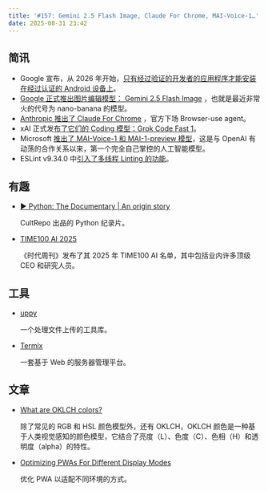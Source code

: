 ```yaml
---
title: '#157: Gemini 2.5 Flash Image, Claude For Chrome, MAI-Voice-1…'
date: 2025-08-31 23:42
---
```




## 简讯

- Google 宣布，从 2026 年开始，[只有经过验证的开发者的应用程序才能安装在经过认证的 Android 设备上](https://9to5google.com/2025/08/25/android-apps-developer-verification/)。
- [Google 正式推出图片编辑模型： Gemini 2.5 Flash Image](https://developers.googleblog.com/en/introducing-gemini-2-5-flash-image/) ，也就是最近非常火的代号为 nano-banana 的模型。
- [Anthropic 推出了 Claude For Chrome](https://www.anthropic.com/news/claude-for-chrome) ，官方下场 Browser-use agent。
- xAI 正式发[布了它们的 Coding 模型：Grok Code Fast 1](https://x.ai/news/grok-code-fast-1)。
- Microsoft [推出了 MAI-Voice-1 和 MAI-1-preview 模型](https://microsoft.ai/news/two-new-in-house-models)，这是与 OpenAI 有动荡的合作关系以来，第一个完全自己掌控的人工智能模型。
- ESLint v9.34.0 中[引入了多线程 Linting 的功能](https://eslint.org/blog/2025/08/multithread-linting/)。

## 有趣

- [▶️ Python: The Documentary | An origin story](https://www.youtube.com/watch?v=GfH4QL4VqJ0)
  
    CultRepo 出品的 Python 纪录片。
    
- [TIME100 AI 2025](https://time.com/collections/time100-ai-2025/)
  
    《时代周刊》发布了其 2025 年 TIME100 AI 名单，其中包括业内许多顶级 CEO 和研究人员。
    

## 工具

- [uppy](https://github.com/transloadit/uppy)
  
    一个处理文件上传的工具库。
    
- [Termix](https://github.com/LukeGus/Termix)
  
    一套基于 Web 的服务器管理平台。
    

## 文章

- [What are OKLCH colors?](https://jakub.kr/components/oklch-colors)
  
    除了常见的 RGB 和 HSL 颜色模型外，还有 OKLCH，OKLCH 颜色是一种基于人类视觉感知的颜色模型，它结合了亮度（L）、色度（C）、色相（H）和透明度（alpha）的特性。
    
- [Optimizing PWAs For Different Display Modes](https://www.smashingmagazine.com/2025/08/optimizing-pwas-different-display-modes/)
  
    优化 PWA 以适配不同环境的方式。
